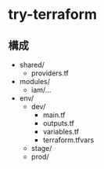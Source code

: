 # try-terraform

## 構成

* shared/
  * providers.tf
* modules/
  * iam/...
* env/
    * dev/
        * main.tf
        * outputs.tf
        * variables.tf
        * terraform.tfvars
    * stage/
    * prod/
